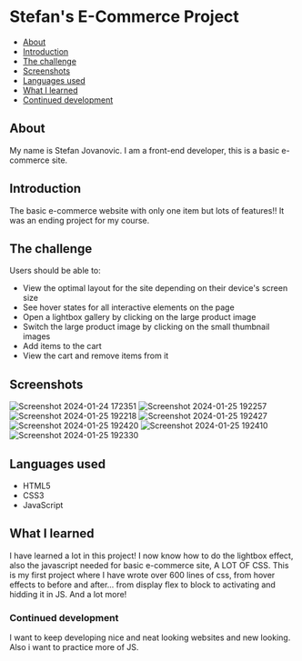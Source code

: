 # Stefan's E-Commerce Project



- [About](#about)
- [Introduction](#introduction)
- [The challenge](#the-challenge)
- [Screenshots](#screenshots)
- [Languages used](#languages-used)
- [What I learned](#what-i-learned)
- [Continued development](#continued-development)










## About
My name is Stefan Jovanovic. I am a front-end developer, this is a basic e-commerce site.

## Introduction
The basic e-commerce website with only one item but lots of features!! It was an ending project for my course.

## The challenge
Users should be able to:

- View the optimal layout for the site depending on their device's screen size
- See hover states for all interactive elements on the page
- Open a lightbox gallery by clicking on the large product image
- Switch the large product image by clicking on the small thumbnail images
- Add items to the cart
- View the cart and remove items from it


## Screenshots

![Screenshot 2024-01-24 172351](https://github.com/04stefke/e-commerce/assets/139073312/5ed0960b-ce8b-4fc5-9ca8-89d8084d70d8)
![Screenshot 2024-01-25 192257](https://github.com/04stefke/e-commerce/assets/139073312/6eb07425-ec3f-4189-93a4-f00d9a8b49f4)
![Screenshot 2024-01-25 192218](https://github.com/04stefke/e-commerce/assets/139073312/8350fa29-86c6-4d29-afeb-e0dca85cc2f0)
![Screenshot 2024-01-25 192427](https://github.com/04stefke/e-commerce/assets/139073312/10d72b0d-b4aa-40fd-a3bd-4270d539e36e)
![Screenshot 2024-01-25 192420](https://github.com/04stefke/e-commerce/assets/139073312/668a45d4-c0a3-4792-9405-8fabf0904872)
![Screenshot 2024-01-25 192410](https://github.com/04stefke/e-commerce/assets/139073312/3c00dd45-a2ee-4119-b118-d733f09a0255)
![Screenshot 2024-01-25 192330](https://github.com/04stefke/e-commerce/assets/139073312/842165c6-9aff-4f62-b869-2ba07683fc53)

## Languages used
- HTML5
- CSS3
- JavaScript

## What I learned
I have learned a lot in this project! I now know how to do the lightbox effect, also the javascript needed for basic e-commerce site, A LOT OF CSS. This is my first project where I have wrote over 600 lines of css, from hover effects to before and after... from display flex to block to activating and hidding it in JS. And a lot more!

### Continued development
I want to keep developing nice and neat looking websites and new looking. Also i want to practice more of JS.










